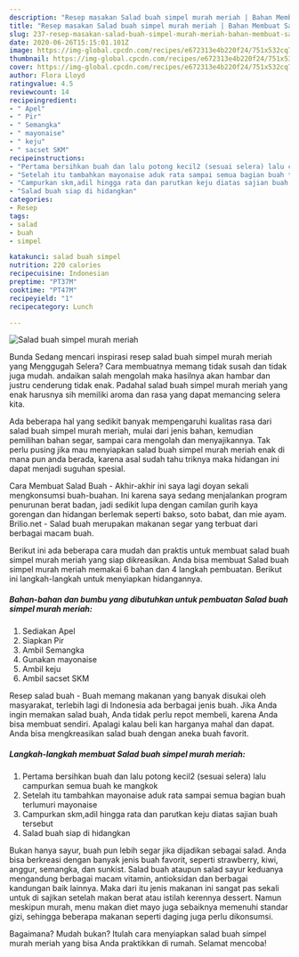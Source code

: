 ```yaml
---
description: "Resep masakan Salad buah simpel murah meriah | Bahan Membuat Salad buah simpel murah meriah Yang Lezat"
title: "Resep masakan Salad buah simpel murah meriah | Bahan Membuat Salad buah simpel murah meriah Yang Lezat"
slug: 237-resep-masakan-salad-buah-simpel-murah-meriah-bahan-membuat-salad-buah-simpel-murah-meriah-yang-lezat
date: 2020-06-26T15:15:01.101Z
image: https://img-global.cpcdn.com/recipes/e672313e4b220f24/751x532cq70/salad-buah-simpel-murah-meriah-foto-resep-utama.jpg
thumbnail: https://img-global.cpcdn.com/recipes/e672313e4b220f24/751x532cq70/salad-buah-simpel-murah-meriah-foto-resep-utama.jpg
cover: https://img-global.cpcdn.com/recipes/e672313e4b220f24/751x532cq70/salad-buah-simpel-murah-meriah-foto-resep-utama.jpg
author: Flora Lloyd
ratingvalue: 4.5
reviewcount: 14
recipeingredient:
- " Apel"
- " Pir"
- " Semangka"
- " mayonaise"
- " keju"
- " sacset SKM"
recipeinstructions:
- "Pertama bersihkan buah dan lalu potong kecil2 (sesuai selera) lalu campurkan semua buah ke mangkok"
- "Setelah itu tambahkan mayonaise aduk rata sampai semua bagian buah terlumuri mayonaise"
- "Campurkan skm,adil hingga rata dan parutkan keju diatas sajian buah tersebut"
- "Salad buah siap di hidangkan"
categories:
- Resep
tags:
- salad
- buah
- simpel

katakunci: salad buah simpel 
nutrition: 220 calories
recipecuisine: Indonesian
preptime: "PT37M"
cooktime: "PT47M"
recipeyield: "1"
recipecategory: Lunch

---
```



![Salad buah simpel murah meriah](https://img-global.cpcdn.com/recipes/e672313e4b220f24/751x532cq70/salad-buah-simpel-murah-meriah-foto-resep-utama.jpg)

Bunda Sedang mencari inspirasi resep salad buah simpel murah meriah yang Menggugah Selera? Cara membuatnya memang tidak susah dan tidak juga mudah. andaikan salah mengolah maka hasilnya akan hambar dan justru cenderung tidak enak. Padahal salad buah simpel murah meriah yang enak harusnya sih memiliki aroma dan rasa yang dapat memancing selera kita.

Ada beberapa hal yang sedikit banyak mempengaruhi kualitas rasa dari salad buah simpel murah meriah, mulai dari jenis bahan, kemudian pemilihan bahan segar, sampai cara mengolah dan menyajikannya. Tak perlu pusing jika mau menyiapkan salad buah simpel murah meriah enak di mana pun anda berada, karena asal sudah tahu triknya maka hidangan ini dapat menjadi suguhan spesial.

Cara Membuat Salad Buah - Akhir-akhir ini saya lagi doyan sekali mengkonsumsi buah-buahan. Ini karena saya sedang menjalankan program penurunan berat badan, jadi sedikit lupa dengan camilan gurih kaya gorengan dan hidangan berlemak seperti bakso, soto babat, dan mie ayam. Brilio.net - Salad buah merupakan makanan segar yang terbuat dari berbagai macam buah.


Berikut ini ada beberapa cara mudah dan praktis untuk membuat salad buah simpel murah meriah yang siap dikreasikan. Anda bisa membuat Salad buah simpel murah meriah memakai 6 bahan dan 4 langkah pembuatan. Berikut ini langkah-langkah untuk menyiapkan hidangannya.

<!--inarticleads1-->

##### Bahan-bahan dan bumbu yang dibutuhkan untuk pembuatan Salad buah simpel murah meriah:

1. Sediakan  Apel
1. Siapkan  Pir
1. Ambil  Semangka
1. Gunakan  mayonaise
1. Ambil  keju
1. Ambil  sacset SKM


Resep salad buah - Buah memang makanan yang banyak disukai oleh masyarakat, terlebih lagi di Indonesia ada berbagai jenis buah. Jika Anda ingin memakan salad buah, Anda tidak perlu repot membeli, karena Anda bisa membuat sendiri. Apalagi kalau beli kan harganya mahal dan dapat. Anda bisa mengkreasikan salad buah dengan aneka buah favorit. 

<!--inarticleads2-->

##### Langkah-langkah membuat Salad buah simpel murah meriah:

1. Pertama bersihkan buah dan lalu potong kecil2 (sesuai selera) lalu campurkan semua buah ke mangkok
1. Setelah itu tambahkan mayonaise aduk rata sampai semua bagian buah terlumuri mayonaise
1. Campurkan skm,adil hingga rata dan parutkan keju diatas sajian buah tersebut
1. Salad buah siap di hidangkan


Bukan hanya sayur, buah pun lebih segar jika dijadikan sebagai salad. Anda bisa berkreasi dengan banyak jenis buah favorit, seperti strawberry, kiwi, anggur, semangka, dan sunkist. Salad buah ataupun salad sayur keduanya mengandung berbagai macam vitamin, antioksidan dan berbagai kandungan baik lainnya. Maka dari itu jenis makanan ini sangat pas sekali untuk di sajikan setelah makan berat atau istilah kerennya dessert. Namun meskipun murah, menu makan diet mayo juga sebaiknya memenuhi standar gizi, sehingga beberapa makanan seperti daging juga perlu dikonsumsi. 

Bagaimana? Mudah bukan? Itulah cara menyiapkan salad buah simpel murah meriah yang bisa Anda praktikkan di rumah. Selamat mencoba!
